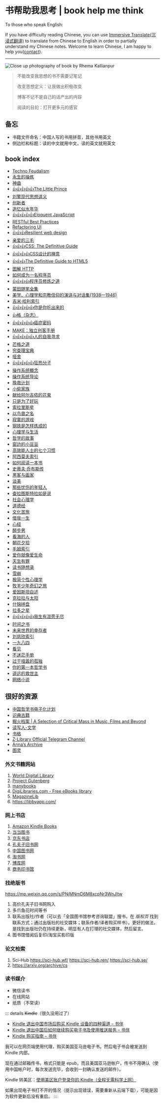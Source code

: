 # 书帮助我思考 | book help me think

To those who speak English:

If you have difficulty reading Chinese, you can use [Immersive Translate(沉浸式翻译)](https://immersivetranslate.com/?via=tianheg) to translate from Chinese to English in order to partially understand my Chinese notes. Welcome to learn Chinese, I am happy to help you([contact](https://tianheg.co/msg/)).

---

![Close up photography of book by Rhema Kallianpur](/rhema-kallianpur-2W3bDp7K1oQ-unsplash.avif)

> 不能改变我思想的书不需要记笔记
>
> 改变思想定义：让我做出积极改变
>
> 博客不记不是自己的话产出的内容
>
> 阅读的目的：打开更多元的感官

## 备忘

- 书籍文件命名：中国人写的书用拼音，其他书用英文
- 侧边栏和标题：读的中文就用中文，读的英文就用英文

## book index

<!--
Vitepress supported emoji https://github.com/markdown-it/markdown-it-emoji/blob/master/lib/data/full.mjs

I need:

- :+1:
- :star:

TODO https://web.archive.org/web/20231030155603/https://tianheg.co/readlist/
-->

<!-- index start -->
- [Techno Feudalism](/techno-feudalism)
- [永生的操练](/divine-comedy-comment-by-canxue)
- [神曲](/divine-comedy)
- [:+1::+1::+1::+1::+1:The Little Prince](/the-little-prince)
- [刘擎现代思想讲义](/liuqing-xiandai-sixiang-jiangyi)
- [创新者](/the-innovators)
- [追忆似水年华](/in-search-of-lost-time)
- [:+1::+1::+1::+1::+1:Eloquent JavaScript](/eloquent-javascript)
- [RESTful Best Practices](/restful-best-practices)
- [Refactoring UI](/refactoring-ui)
- [:+1::+1::+1:Resilient web design](/resilient-web-design)
- [亲爱的三毛](/qinaide-sanmao)
- [:+1::+1::+1:CSS: The Definitive Guide](/css-the-definitive-guide)
- [:+1::+1::+1::+1:CSS设计的禅意](/the-zen-of-css-design)
- [:+1::+1::+1:The Definitive Guide to HTML5](/the-definitive-guide-html5)
- [图解 HTTP](/tujie-http)
- [如何成为一名程序员](/how-to-be-a-programmer)
- [:+1::+1::+1::+1:程序员修炼之道](/the-pragmatic-programmer)
- [蒙田随笔全集](/essays-montaigne)
- [美学、心理学和宗教信仰的演讲与对话集(1938—1946)](/lectures-and-conversations-on-aesthetics-psychology-and-religious-belief)
- [吉米·哈利索引](/james-herriot)
- [:+1::+1::+1::+1::+1:你是你吃出来的](/ni-shini-chichulai-de)
- [:+1:格（杂志）](/ge-magazine)
- [:+1::+1::+1::+1::+1:癌症密码](/cancer-code)
- [MAKE：独立创客手册](/make-the-indie-maker-handbook)
- [:+1::+1::+1::+1::+1:人的自我寻求](/mans-search-for-himself)
- [芒格之道](/tao-of-munger)
- [穷查理宝典](/poor-charlies-almanack)
- [哑舍](/yashe)
- [:+1::+1::+1::+1::+1:狂热分子](/true-believer)
- [操作系统概念](/operating-system-concepts)
- [操作系统导论](/operating-system-three-easy-pieces)
- [挽救计划](/project-hail-mary)
- [小偷家族](/xiaotou-jiazu)
- [献给阿尔吉侬的花束](/flowers-for-algernon)
- [只是为了好玩](/just-for-fun)
- [索拉里斯星](/solaris)
- [以鸟兽之名](/yiniaoshou-zhi-ming)
- [寂寞的游戏](/jimo-de-youxi)
- [钢铁是怎样炼成的](/how-the-steel-was-tempered)
- [心理学与生活](/psychology-and-life)
- [哲学的故事](/story-of-philosophy)
- [窗边的小豆豆](/chuangbian-de-xiaodoudou)
- [高效能人士的七个习惯](/the-7-habits-of-highly-effective-people)
- [阿西莫夫索引](/asimov)
- [如何阅读一本书](/how-to-read-a-book)
- [史蒂夫·乔布斯传](/steve-jobs)
- [黑客与画家](/hackers-and-painters)
- [谈美](/tan-mei)
- [那些忧伤的年轻人](/naxie-youshangde-nianqingren)
- [查拉图斯特拉如是说](/thus-spoke-zarathustra)
- [社会心理学](/social-psychology)
- [道德经](/dao-de-jing)
- [文化苦旅](/wenhua-kulv)
- [借我一生](/jiewo-yisheng)
- [心经](/xinjing)
- [醉步男](/zui-bu-nan)
- [看海的人](/kanhaide-ren)
- [朝花夕拾](/zhaohua-xishi)
- [毛姆索引](/maugham)
- [爱你就像爱生命](/aini-jiuxiang-aishengming)
- [天生有罪](/born-a-crime)
- [读书随想录](/the-summing-up)
- [雪崩](/snow-crash)
- [极简个性心理学](/making-sence-of-people)
- [牧羊少年奇幻之旅](/o-alquimista)
- [爱因斯坦自述](/einstein-himself)
- [克拉拉与太阳](/klara-and-the-sun)
- [什锦拼盘](/shijin-pinpan)
- [拉多之星](/la-duo-zhi-xing)
- [:+1::+1::+1::+1::+1:我生有涯愿无尽](/wo-shengyouya-yuanwujin)
- [时间之书](/shijian-zhi-shu)
- [未来世界的幸存者](/weilai-shijie-de-xingcunzhe)
- [刘慈欣索引](/liucixin)
- [一九八四](/nineteen-eighty-four)
- [看见](/kanjian)
- [不迷茫手册](/bumimang-shouce)
- [过于喧嚣的孤独](/too-loud-a-solitude)
- [你的第一本哲学书](/what-does-it-all-mean)
- [遥远的救世主](/yaoyuande-jiushizhu)
- [网络小说](/wangluo-novels)
<!-- index end -->

## 很好的资源

- [中国哲学书电子化计划](https://ctext.org/zhs)
- [识典古籍](https://www.shidianguji.com/)
- [掘火档案 | A Selection of Critical Mass in Music, Films and Beyond](https://www.digforfire.net/)
- [读写人-文学](http://www.duxieren.com/)
- [书格](https://www.shuge.org/)
- [Z-Library Official Telegram Channel](https://t.me/zlibrary_official)
- [Anna’s Archive](https://annas-archive.org/)
- [图灵](https://www.ituring.com.cn/)

### 外文书籍网站

1. [World Digital Library](https://www.loc.gov/collections/world-digital-library/about-this-collection/)
2. [Project Gutenberg](https://www.gutenberg.org/)
3. [manybooks](https://manybooks.net/)
4. [DigiLibraries.com - Free eBooks library](https://digilibraries.com/)
5. [MagazineLib](https://magazinelib.com/)
6. <https://libbyapp.com/>

### 网上书店

1. [Amazon Kindle Books](https://www.amazon.com/kindle-dbs/storefront)
2. [当当图书](https://book.dangdang.com/)
3. [京东书店](https://book.jd.com/)
4. [孔夫子旧书网](https://www.kongfz.com/)
5. [中国图书网](http://www.bookschina.com/)
6. [淘书网](https://taoshu.com/)
7. [博库网](https://www.bookuu.com/)
8. [商务印书馆](https://www.cp.com.cn/)

### 找绝版书

<https://mp.weixin.qq.com/s/PNjMNmD6M8xcpNr3WnJltw>

1. 高价孔夫子旧书网购入
2. 多爪鱼花时间等书
3. 联系出版社/作者（可以去「全国图书馆参考咨询联盟」搜书，在 *版权页* 找到联系方式；通过出版社的社交媒体；联系作者/译者购买样书）。更好的做法，是找到出版社仍在持续更新，明显有人在打理的社交媒体，然后留言。
4. 图书馆借阅后复印/淘宝买影印版

### 论文检索

1. Sci-Hub <https://sci-hub.wf/> <https://sci-hub.ren/> <https://sci-hub.se/>
2. <https://arxiv.org/archive/cs>

### 读书媒介

- 微信读书
- 在线网站
- 纸质（不常读）

::: details ~~Kindle~~（很久没用过了）
- [Kindle 退出中国市场后购买 Kindle 设备的四种渠道 – 书伴](https://bookfere.com/post/1010.html)
- [Kindle 退出中国后如何继续购买电子书及使用推送服务 – 书伴](https://bookfere.com/post/985.html)
- [Kindle 购买指南 – 书伴](https://bookfere.com/buy)

我可以在网页端使用代理，购买美国亚马逊电子书。然后电子书会被发送到 Kindle 内部。

现在通过邮箱传书，格式只能是
epub，而且美国亚马逊帐户，传书不用确认（使用中国帐户时，每次发送完毕，会收到一封确认发送的邮件）。

Kindle 转美区：[使用美区账户登录你的 Kindle（全程无需科学上网）](https://blog.mokeedev.com/2022/06/1092/)

如果出现电子书打不开的情况（提示出现错误，需要重新从云端下载），可能是因为软件更新后没有重启。
:::
